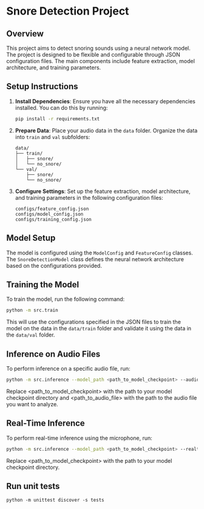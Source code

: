 # Snore Detection Project

## Overview

This project aims to detect snoring sounds using a neural network model. The project is designed to be flexible and configurable through JSON configuration files. The main components include feature extraction, model architecture, and training parameters.

## Setup Instructions

1. **Install Dependencies**:
    Ensure you have all the necessary dependencies installed. You can do this by running:

    ```bash
    pip install -r requirements.txt
    ```

2. **Prepare Data**:
    Place your audio data in the `data` folder. Organize the data into `train` and `val` subfolders:

    ```
    data/
    ├── train/
    │   ├── snore/
    │   └── no_snore/
    └── val/
        ├── snore/
        └── no_snore/
    ```

3. **Configure Settings**:
    Set up the feature extraction, model architecture, and training parameters in the following configuration files:

    ```
    configs/feature_config.json
    configs/model_config.json
    configs/training_config.json
    ```

## Model Setup

The model is configured using the `ModelConfig` and `FeatureConfig` classes. The `SnoreDetectionModel` class defines the neural network architecture based on the configurations provided.

## Training the Model

To train the model, run the following command:

```bash
python -m src.train
```

This will use the configurations specified in the JSON files to train the model on the data in the `data/train` folder and validate it using the data in the `data/val` folder.

## Inference on Audio Files

To perform inference on a specific audio file, run:

```Bash
python -m src.inference --model_path <path_to_model_checkpoint> --audio_file <path_to_audio_file>
```

Replace <path_to_model_checkpoint> with the path to your model checkpoint directory and <path_to_audio_file> with the path to the audio file you want to analyze.

## Real-Time Inference

To perform real-time inference using the microphone, run:

```Bash
python -m src.inference --model_path <path_to_model_checkpoint> --realtime
```

Replace <path_to_model_checkpoint> with the path to your model checkpoint directory.

## Run unit tests

```
python -m unittest discover -s tests
```
